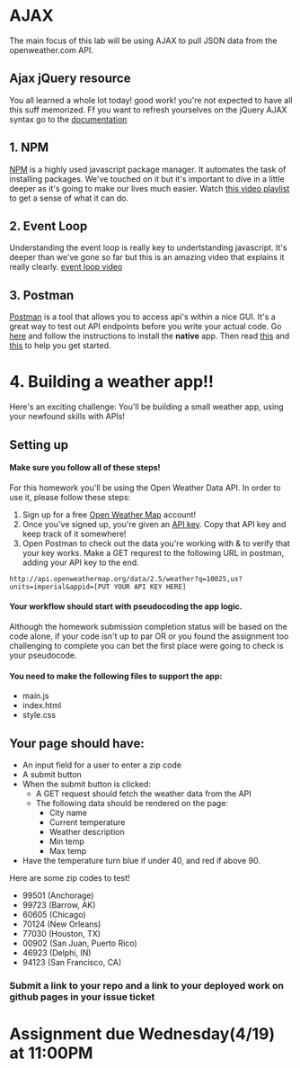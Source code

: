 # AJAX 
The main focus of this lab will be using AJAX to pull JSON data from the openweather.com API.  

## Ajax jQuery resource
You all learned a whole lot today! good work! you're not expected to have all this suff memorized. Ff you want to refresh yourselves on the jQuery AJAX syntax go to the [documentation](http://api.jquery.com/jquery.ajax/)

## 1. NPM 
[NPM](https://www.npmjs.com/) is a highly used javascript package manager. It automates the task of installing packages. We've touched on it but it's important to dive in a little deeper as it's going to make our lives much easier. Watch [this video playlist](https://www.youtube.com/playlist?list=PLQso55XhxkgBMeiYmFEHzz1axDUBjTLC6) to get a sense of what it can do.

## 2. Event Loop
Understanding the event loop is really key to undertstanding javascript. It's deeper than we've gone so far but this is an amazing video that explains it really clearly.
[event loop video](https://www.youtube.com/watch?v=8aGhZQkoFbQ)

## 3. Postman
[Postman](https://www.getpostman.com/) is a tool that allows you to access api's within a nice GUI. 
It's a great way to test out API endpoints before you write your actual code. Go [here](https://www.getpostman.com/docs/) and follow the instructions to install the **native** app. Then read [this](https://www.getpostman.com/docs/requests) and [this](https://www.getpostman.com/docs/responses) to help you get started.

# 4. Building a weather app!!

Here's an exciting challenge: You'll be building a small weather app, using your newfound skills with APIs!

## Setting up

#### Make sure you follow all of these steps!

For this homework you'll be using the Open Weather Data API. In order to use it, please follow these steps:

1. Sign up for a free [Open Weather Map](https://home.openweathermap.org/users/sign_up) account!
2. Once you've signed up, you're given an [API key](https://home.openweathermap.org/api_keys). Copy that API key and keep track of it somewhere!
3. Open Postman to check out the data you're working with & to verify that your key works. Make a GET requrest to the following URL in postman, adding your API key to the end.

```
http://api.openweathermap.org/data/2.5/weather?q=10025,us?units=imperial&appid=[PUT YOUR API KEY HERE]
```
#### Your workflow should start with pseudocoding the app logic. 
Although the homework submission completion status will be based on the code alone, if your code isn't up to par OR or you found the assignment too challenging to complete you can bet the first place were going to check is your pseudocode.  

#### You need to make the following files to support the app:
- main.js
- index.html
- style.css

## Your page should have:
- An input field for a user to enter a zip code
- A submit button
- When the submit button is clicked:
    - A GET request should fetch the weather data from the API
    - The following data should be rendered on the page:
        - City name
        - Current temperature
        - Weather description
        - Min temp
        - Max temp
- Have the temperature turn blue if under 40, and red if above 90.

Here are some zip codes to test!
- 99501 (Anchorage)
- 99723 (Barrow, AK)
- 60605 (Chicago)
- 70124 (New Orleans)
- 77030 (Houston, TX)
- 00902 (San Juan, Puerto Rico)
- 46923 (Delphi, IN)
- 94123 (San Francisco, CA)

### Submit a link to your repo and a link to your deployed work on github pages in your issue ticket
# Assignment due Wednesday(4/19) at 11:00PM


